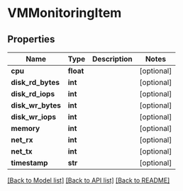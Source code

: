 # VMMonitoringItem

## Properties
Name | Type | Description | Notes
------------ | ------------- | ------------- | -------------
**cpu** | **float** |  | [optional] 
**disk_rd_bytes** | **int** |  | [optional] 
**disk_rd_iops** | **int** |  | [optional] 
**disk_wr_bytes** | **int** |  | [optional] 
**disk_wr_iops** | **int** |  | [optional] 
**memory** | **int** |  | [optional] 
**net_rx** | **int** |  | [optional] 
**net_tx** | **int** |  | [optional] 
**timestamp** | **str** |  | [optional] 

[[Back to Model list]](../README.md#documentation-for-models) [[Back to API list]](../README.md#documentation-for-api-endpoints) [[Back to README]](../README.md)


